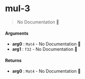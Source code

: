 # mul\-3

> No Documentation 🚧

#### Arguments

- **arg0** : `Mat4` \- No Documentation 🚧
- **arg1** : `f32` \- No Documentation 🚧

#### Returns

- **arg0** : `Mat4` \- No Documentation 🚧